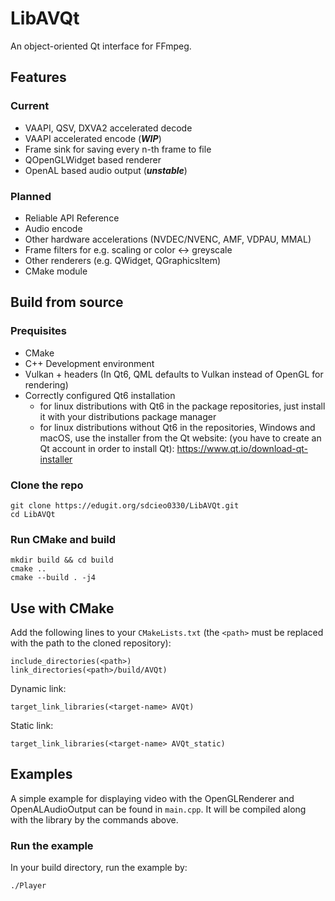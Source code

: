# LibAVQt

An object-oriented Qt interface for FFmpeg.

## Features

### Current

- VAAPI, QSV, DXVA2 accelerated decode
- VAAPI accelerated encode (***WIP***)
- Frame sink for saving every n-th frame to file
- QOpenGLWidget based renderer
- OpenAL based audio output (***unstable***)

### Planned

- Reliable API Reference
- Audio encode
- Other hardware accelerations (NVDEC/NVENC, AMF, VDPAU, MMAL)
- Frame filters for e.g. scaling or color <-> greyscale
- Other renderers (e.g. QWidget, QGraphicsItem)
- CMake module

## Build from source

### Prequisites

- CMake
- C++ Development environment
- Vulkan + headers (In Qt6, QML defaults to Vulkan instead of OpenGL for
  rendering)
- Correctly configured Qt6 installation
    - for linux distributions with Qt6 in the package repositories, just install
      it with your distributions package manager
    - for linux distributions without Qt6 in the repositories, Windows and
      macOS, use the installer from the Qt website: (you have to create an Qt
      account in order to install Qt): https://www.qt.io/download-qt-installer

### Clone the repo

```
git clone https://edugit.org/sdcieo0330/LibAVQt.git
cd LibAVQt
```

### Run CMake and build

```
mkdir build && cd build
cmake ..
cmake --build . -j4
```

## Use with CMake

Add the following lines to your ``CMakeLists.txt``
(the ``<path>`` must be replaced with the path to the cloned repository):

```
include_directories(<path>)
link_directories(<path>/build/AVQt)
```

Dynamic link:

```
target_link_libraries(<target-name> AVQt)
```

Static link:

```
target_link_libraries(<target-name> AVQt_static)
```

## Examples

A simple example for displaying video with the OpenGLRenderer and OpenALAudioOutput can be found in ``main.cpp``. It
will be compiled along with the library by the commands above.

### Run the example

In your build directory, run the example by:

```
./Player
```
